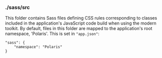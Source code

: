 ### ./sass/src

This folder contains Sass files defining CSS rules corresponding to classes
included in the application's JavaScript code build when using the modern toolkit.
By default, files in this folder are mapped to the application's root namespace, 'Polaris'.
This is set in `"app.json"`:

    "sass": {
        "namespace": "Polaris"
    }